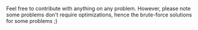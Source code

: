 Feel free to contribute with anything on any problem. However, please note some problems don't require optimizations, hence the brute-force solutions for some problems ;)
